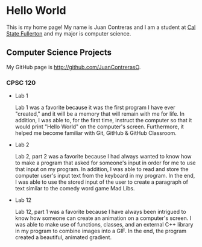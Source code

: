 # Hello World

This is my home page! My name is Juan Contreras and I am a student at [Cal State Fullerton](http://www.fullerton.edu/) and my major is computer science.

## Computer Science Projects

My GitHub page is <http://github.com/JuanContrerasO>.

### CPSC 120

* Lab 1

    Lab 1 was a favorite because it was the first program I have ever "created," and it will be a memory that will remain with me for life. In addition, I was able to, for the first time, instruct the computer so that it would print "Hello World" on the computer's screen. Furthermore, it helped me become familiar with Git, GitHub & GitHub Classroom.

* Lab 2

    Lab 2, part 2 was a favorite because I had always wanted to know how to make a program that asked for someone's input in order for me to use that input on my program. In addition, I was able to read and store the computer user's input text from the keyboard in my program. In the end, I was able to use the stored input of the user to create a paragraph of text similar to the comedy word game Mad Libs.

* Lab 12

    Lab 12, part 1 was a favorite because I have always been intrigued to know how someone can create an animation on a computer's screen. I was able to make use of functions, classes, and an external C++ library in my program to combine images into a GIF. In the end, the program created a beautiful, animated gradient.

